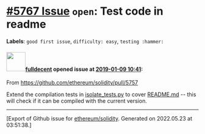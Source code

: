 # [\#5767 Issue](https://github.com/ethereum/solidity/issues/5767) `open`: Test code in readme
**Labels**: `good first issue`, `difficulty: easy`, `testing :hammer:`


#### <img src="https://avatars.githubusercontent.com/u/382183?u=cc7b2e76c56456ff05e23fa5ca044e4a461b2eb1&v=4" width="50">[fulldecent](https://github.com/fulldecent) opened issue at [2019-01-09 10:41](https://github.com/ethereum/solidity/issues/5767):

From https://github.com/ethereum/solidity/pull/5757

Extend the compilation tests in [isolate_tests.py](https://github.com/ethereum/solidity/blob/develop/scripts/isolate_tests.py) to cover [README.md](https://github.com/ethereum/solidity/blob/develop/README.md) -- this will check if it can be compiled with the current version.




-------------------------------------------------------------------------------



[Export of Github issue for [ethereum/solidity](https://github.com/ethereum/solidity). Generated on 2022.05.23 at 03:51:38.]
